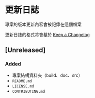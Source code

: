 # 更新日誌

專案的版本更新內容會被記錄在這個檔案

更新日誌的格式將會基於 [Keep a Changelog](http://keepachangelog.com/en/1.0.0/)

## [Unreleased]
### Added
- 專案結構資料夾（build、doc、src）
- `README.md`
- `LICENSE.md`
- `CONTRIBUTING.md`